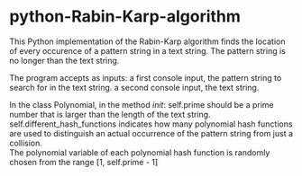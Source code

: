 # python-Rabin-Karp-algorithm
This Python implementation of the Rabin-Karp algorithm finds the location of every occurence of a pattern string in a text string. The pattern string is no longer than the text string.

The program accepts as inputs:
  a first console input, the pattern string to search for in the text string.
  a second console input, the text string.

In the class Polynomial, in the method _init_:
  self.prime should be a prime number that is larger than the length of the text string.
  self.different_hash_functions indicates how many polynomial hash functions are used to distinguish an actual occurrence of the pattern string from just a collision.  
  The polynomial variable of each polynomial hash function is randomly chosen from the range [1, self.prime - 1]
 
